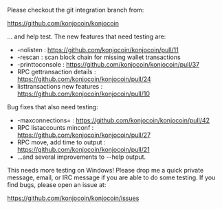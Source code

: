Please checkout the git integration branch from:

https://github.com/konjocoin/konjocoin

... and help test.  The new features that need testing are:

* -nolisten : https://github.com/konjocoin/konjocoin/pull/11
* -rescan : scan block chain for missing wallet transactions
* -printtoconsole : https://github.com/konjocoin/konjocoin/pull/37
* RPC gettransaction details : https://github.com/konjocoin/konjocoin/pull/24
* listtransactions new features : https://github.com/konjocoin/konjocoin/pull/10

Bug fixes that also need testing:

* -maxconnections= : https://github.com/konjocoin/konjocoin/pull/42
* RPC listaccounts minconf : https://github.com/konjocoin/konjocoin/pull/27
* RPC move, add time to output : https://github.com/konjocoin/konjocoin/pull/21
* ...and several improvements to --help output.

This needs more testing on Windows!  Please drop me a quick private message, email, or IRC message if you are able to do some testing.  If you find bugs, please open an issue at:

https://github.com/konjocoin/konjocoin/issues
